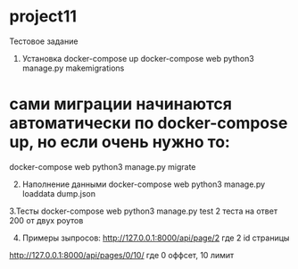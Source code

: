 # project11
Тестовое задание

1. Установка
docker-compose up
docker-compose web python3 manage.py makemigrations
# сами миграции начинаются автоматически по docker-compose up, но если очень нужно то:
docker-compose web python3 manage.py migrate

2. Наполнение данными
docker-compose web python3 manage.py loaddata dump.json

3.Тесты
docker-compose web python3 manage.py test
2 теста на ответ 200 от двух роутов

4. Примеры зыпросов:
http://127.0.0.1:8000/api/page/2
где 2 id страницы

http://127.0.0.1:8000/api/pages/0/10/
где 0 оффсет, 10 лимит

